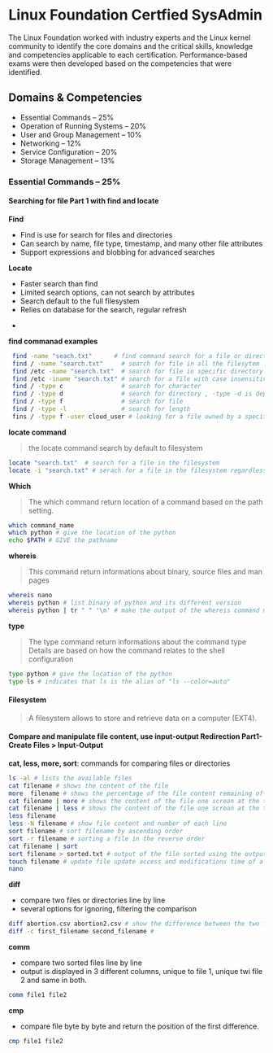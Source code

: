 # Linux Foundation Certfied SysAdmin
The Linux Foundation worked with industry experts and the Linux kernel community to identify the core domains and the critical skills, knowledge and competencies applicable to each certification. Performance-based exams were then developed based on the competencies that were identified.

## Domains & Competencies
- Essential Commands – 25%
- Operation of Running Systems – 20%
- User and Group Management – 10%
- Networking – 12%
- Service Configuration – 20%
- Storage Management – 13%

### Essential Commands – 25%

#### Searching for file Part 1 with find and locate
**Find**
- Find is use for search for files and directories
- Can search by name, file type, timestamp, and many other file attributes
- Support expressions and blobbing for advanced searches

**Locate**
- Faster search than find
- Limited search options, can not search by attributes
- Search default to the full filesystem
- Relies on database for the search, regular refresh
*
**find commanad examples**
```sh
 find -name "seach.txt"      # find command search for a file or directories in the current directory
 find / -name "search.txt"     # search for file in all the filesytem
 find /etc -name "search.txt"  # search for file in specific directory
 find /etc -iname "search.txt" # search for a file with case insensitivity
 find / -type c                # search for character
 find / -type d                # search for directory , -type -d is depreceated and is replace by -depth
 find / -type f                # search for file
 find / -type -l               # search for length 
 fins / -type f -user cloud_user # looking for a file owned by a specific user here cloud_user
```

**locate command**
> the locate command search by default to filesystem
```sh
locate "search.txt"  # search for a file in the filesystem
locate -i "search.txt" # serach for a file in the filesystem regardless the case
```

**Which**
> The which command return location of a command based on the path setting.
```sh
which command_name
which python # give the location of the python 
echo $PATH # GIVE the pathname
```

**whereis**
> This command return informations about binary, source files and man pages
```sh
whereis nano
whereis python # list binary of python and its different version
whereis python | tr " " '\n' # make the output of the whereis command more readable, tr means translate
```
**type**
> The type command return informations about the command type
> Details are based on how the command relates to the shell configuration
```sh
type python # give the location of the python
type ls # indicates that ls is the alias of "ls --color=auto"
```

#### Filesystem
> A filesystem allows to store and retrieve data on a computer (EXT4). 

#### Compare and manipulate file content, use input-output Redirection Part1- Create Files > Input-Output
**cat, less, more, sort**: commands for comparing files or directories

```sh
ls -al # lists the available files
cat filename # shows the content of the file
more  filename # shows the percentage of the file content remaining of the screen
cat filename | more # shows the content of the file one screan at the time
cat filename | less # shows the content of the file one screan at the time or line at the time
less filename
less -N filename # show file content and number of each line
sort filename # sort filename by ascending order
sort -r filename # sorting a file in the reverse order
cat filename | sort
sort filename > sorted.txt # output of the file sorted using the output redirection
touch filename # update file update access and modifications time of a file 
nano 
```

**diff**
-  compare two files or directories line by line
-  several options for ignoring, filtering the comparison

```sh
diff abortion.csv abortion2.csv # show the difference between the two files
diff -c first_filename second_filename # 
```

**comm**
- compare two sorted files line by line 
- output is displayed in 3 different columns, unique to file 1, unique twi file 2 and same in both.
```sh
comm file1 file2
```

**cmp**
- compare file byte by byte and return the position of the first difference.
```sh
cmp file1 file2
```
